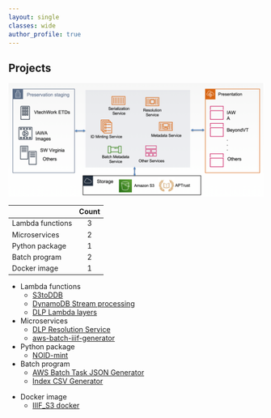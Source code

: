 ```yaml
---
layout: single
classes: wide
author_profile: true
---
```

## Projects

![VTDLP overview](/assets/images/VTDLP_overview.png "VTDLP overview")


|         | Count           | 
| ------------- |:-------------:|
| Lambda functions  | 3 |
| Microservices  |    2   |
| Python package |  1   |
| Batch program  |  2  |
| Docker image | 1 |


* Lambda functions
	* [S3toDDB](https://github.com/vt-digital-libraries-platform/S3toDDB)
	* [DynamoDB Stream processing](https://github.com/vt-digital-libraries-platform/ddbstreamprocessing)
    * [DLP Lambda layers](https://github.com/vt-digital-libraries-platform/lambda_layers)
* Microservices
	* [DLP Resolution Service](https://github.com/vt-digital-libraries-platform/resolution-service)
	* [aws-batch-iiif-generator](https://github.com/vt-digital-libraries-platform/aws-batch-iiif-generator)
* Python package
	* [NOID-mint](https://github.com/vt-digital-libraries-platform/NOID-mint)
* Batch program
	* [AWS Batch Task JSON Generator](https://github.com/VTUL/iiif_s3_tools/tree/master/Batch_task_json_generator)
	* [Index CSV Generator](https://github.com/VTUL/iiif_s3_tools/tree/master/index_csv_generator)
<!-- * API Gateway endpoints -->
<!-- * DynamoDB tables -->
<!--	* IAWA: Collection, Archive -->
<!--	* DLP Resolution Service: resolution --> 
<!-- * S3 Buckets -->
<!-- * Elastic Search -->
<!--	* VTDLP ES -->
* Docker image
    * [IIIF_S3 docker](https://github.com/vt-digital-libraries-platform/iiif_s3_docker)
<!-- * SNS / SQS / DLQs -->
<!-- * System Manager params  -->
